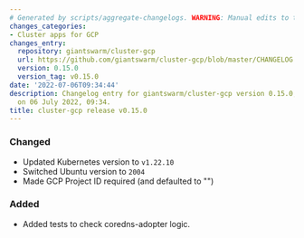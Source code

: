 ```yaml
---
# Generated by scripts/aggregate-changelogs. WARNING: Manual edits to this files will be overwritten.
changes_categories:
- Cluster apps for GCP
changes_entry:
  repository: giantswarm/cluster-gcp
  url: https://github.com/giantswarm/cluster-gcp/blob/master/CHANGELOG.md#0150---2022-07-06
  version: 0.15.0
  version_tag: v0.15.0
date: '2022-07-06T09:34:44'
description: Changelog entry for giantswarm/cluster-gcp version 0.15.0, published
  on 06 July 2022, 09:34.
title: cluster-gcp release v0.15.0
---
```


### Changed
- Updated Kubernetes version to `v1.22.10`
- Switched Ubuntu version to `2004`
- Made GCP Project ID required (and defaulted to "")
### Added
- Added tests to check coredns-adopter logic.
